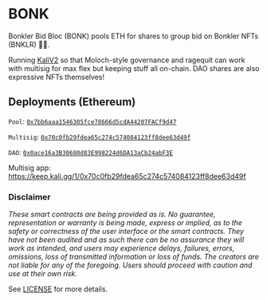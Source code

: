 # BONK
Bonkler Bid Bloc (BONK) pools ETH for shares to group bid on Bonkler NFTs (BNKLR) 🔫💦.

Running [KaliV2](https://github.com/kalidao/keep) so that Moloch-style governance and ragequit can work with multisig for max flex but keeping stuff all on-chain. DAO shares are also expressive NFTs themselves!

## Deployments (Ethereum)

`Pool`: [`0x7bb6aaa1546305fce78666d5cdA44207FACf9d47`](https://etherscan.io/address/0x7bb6aaa1546305fce78666d5cdA44207FACf9d47#code)

`Multisig`: [`0x70c0fb29fdea65c274c574084123ff8dee63d49f`](https://etherscan.io/address/0x70c0fb29fdea65c274c574084123ff8dee63d49f)

`DAO`: [`0x0ace16a3B30680d83E998224d6DA13aCb24abF3E`](https://etherscan.io/address/0x0ace16a3B30680d83E998224d6DA13aCb24abF3E)

Multisig app: https://keep.kali.gg/1/0x70c0fb29fdea65c274c574084123ff8dee63d49f

### Disclaimer

_These smart contracts are being provided as is. No guarantee, representation or warranty is being made, express or implied, as to the safety or correctness of the user interface or the smart contracts. They have not been audited and as such there can be no assurance they will work as intended, and users may experience delays, failures, errors, omissions, loss of transmitted information or loss of funds. The creators are not liable for any of the foregoing. Users should proceed with caution and use at their own risk._

See [LICENSE](./LICENSE) for more details.
